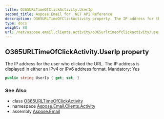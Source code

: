 ```yaml
---
title: O365URLTimeOfClickActivity.UserIp
second_title: Aspose.Email for .NET API Reference
description: O365URLTimeOfClickActivity property. The IP address for the user who clicked the URL. The IP address is displayed in either an IPv4 or IPv6 address format. Mandatory Yes
type: docs
weight: 80
url: /net/aspose.email.clients.activity/o365urltimeofclickactivity/userip/
---
```

## O365URLTimeOfClickActivity.UserIp property

The IP address for the user who clicked the URL. The IP address is displayed in either an IPv4 or IPv6 address format. Mandatory: Yes

```csharp
public string UserIp { get; set; }
```

### See Also

* class [O365URLTimeOfClickActivity](../)
* namespace [Aspose.Email.Clients.Activity](../../o365urltimeofclickactivity/)
* assembly [Aspose.Email](../../../)


